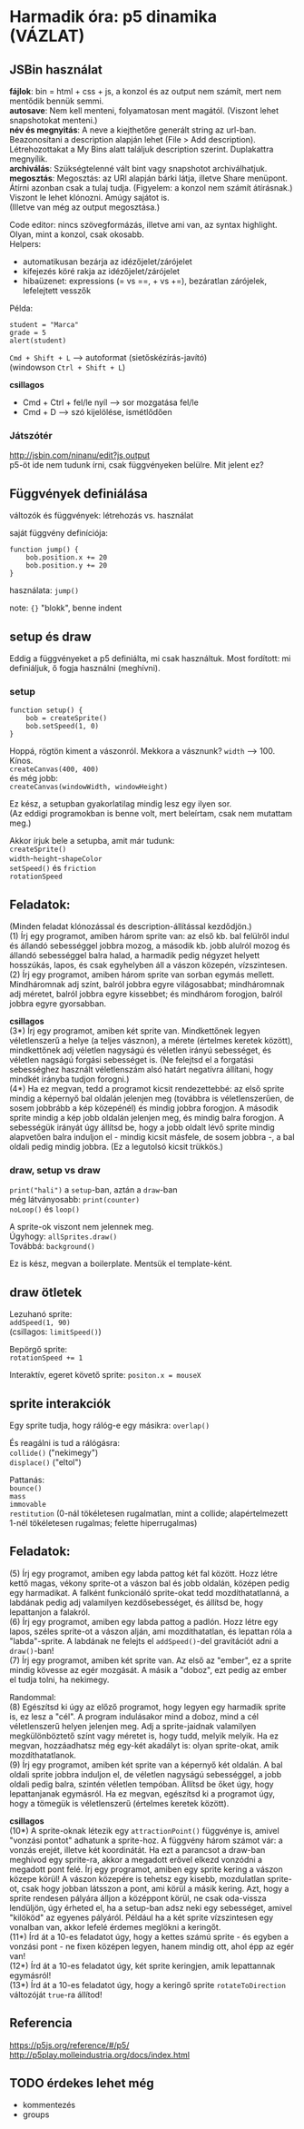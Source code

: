 # Harmadik óra: p5 dinamika (VÁZLAT)

## JSBin használat
__fájlok__: bin = html + css + js, a konzol és az output nem számít, mert nem mentődik bennük semmi.  
__autosave__: Nem kell menteni, folyamatosan ment magától. (Viszont lehet snapshotokat menteni.)  
__név és megnyitás__: A neve a kiejthetőre generált string az url-ban. Beazonosítani a description alapján lehet (File > Add description).  
Létrehozottakat a My Bins alatt találjuk description szerint. Duplakattra megnyílik.  
__archiválás__: Szükségtelenné vált bint vagy snapshotot archiválhatjuk.  
__megosztás__: Megosztás: az URl alapján bárki látja, illetve Share menüpont. Átírni azonban csak a tulaj tudja. (Figyelem: a konzol nem számít átírásnak.) Viszont le lehet klónozni. Amúgy sajátot is.  
(Illetve van még az output megosztása.)  

Code editor: nincs szövegformázás, illetve ami van, az syntax highlight.  
Olyan, mint a konzol, csak okosabb.  
Helpers:  
- automatikusan bezárja az idézőjelet/zárójelet  
- kifejezés köré rakja az idézőjelet/zárójelet  
- hibaüzenet: expressions (= vs ==, + vs +=), bezáratlan zárójelek, lefelejtett vesszők  

Példa:  
```
student = "Marca"  
grade = 5
alert(student)
```

`Cmd + Shift + L` --> autoformat (sietőskézírás-javító)  
(windowson `Ctrl + Shift + L`)  

__csillagos__  
- Cmd + Ctrl + fel/le nyíl --> sor mozgatása fel/le  
- Cmd + D --> szó kijelölése, ismétlődően  

### Játszótér
http://jsbin.com/ninanu/edit?js,output  
p5-öt ide nem tudunk írni, csak függvényeken belülre. Mit jelent ez?  

## Függvények definiálása

változók és függvények: létrehozás vs. használat  

saját függvény definíciója:  
```
function jump() {
	bob.position.x += 20
	bob.position.y += 20
}
```
használata:  `jump()`  

note: `{}` "blokk", benne indent  

## setup és draw

Eddig a függvényeket a p5 definiálta, mi csak használtuk. Most fordított: mi definiáljuk, ő fogja használni (meghívni).  

### setup

```
function setup() {
	bob = createSprite()
	bob.setSpeed(1, 0)
}
```

Hoppá, rögtön kiment a vászonról. Mekkora a vásznunk? `width` --> 100. Kínos.  
`createCanvas(400, 400)`  
és még jobb:  
`createCanvas(windowWidth, windowHeight)`  

Ez kész, a setupban gyakorlatilag mindig lesz egy ilyen sor.  
(Az eddigi programokban is benne volt, mert beleírtam, csak nem mutattam meg.)  

Akkor írjuk bele a setupba, amit már tudunk:  
`createSprite()`  
`width`-`height`-`shapeColor`  
`setSpeed()` és `friction`  
`rotationSpeed`  

## Feladatok:  
(Minden feladat klónozással és description-állítással kezdődjön.)  
(1) Írj egy programot, amiben három sprite van: az első kb. bal felülről indul és állandó sebességgel jobbra mozog, a második kb. jobb alulról mozog és állandó sebességgel balra halad, a harmadik pedig négyzet helyett hosszúkás, lapos, és csak egyhelyben áll a vászon közepén, vízszintesen.  
(2) Írj egy programot, amiben három sprite van sorban egymás mellett. Mindháromnak adj színt, balról jobbra egyre világosabbat; mindháromnak adj méretet, balról jobbra egyre kissebbet; és mindhárom forogjon, balról jobbra egyre gyorsabban.  

__csillagos__  
(3\*) Írj egy programot, amiben két sprite van. Mindkettőnek legyen véletlenszerű a helye (a teljes vásznon), a mérete (értelmes keretek között), mindkettőnek adj véletlen nagyságú és véletlen irányú sebességet, és véletlen nagságú forgási sebességet is. (Ne felejtsd el a forgatási sebességhez használt véletlenszám alsó határt negatívra állítani, hogy mindkét irányba tudjon forogni.)  
(4\*) Ha ez megvan, tedd a programot kicsit rendezettebbé: az első sprite mindig a képernyő bal oldalán jelenjen meg (továbbra is véletlenszerűen, de sosem jobbrább a kép közepénél) és mindig jobbra forogjon. A második sprite mindig a kép jobb oldalán jelenjen meg, és mindig balra forogjon. A sebességük irányát úgy állítsd be, hogy a jobb oldalt lévő sprite mindig alapvetően balra induljon el - mindig kicsit másfele, de sosem jobbra -, a bal oldali pedig mindig jobbra. (Ez a legutolsó kicsit trükkös.)  

### draw, setup vs draw

`print("hali")`  a `setup`-ban, aztán a `draw`-ban  
még látványosabb: `print(counter)`   
`noLoop()` és `loop()`  

A sprite-ok viszont nem jelennek meg.  
Úgyhogy: `allSprites.draw()`  
Továbbá: `background()`  

Ez is kész, megvan a boilerplate. Mentsük el template-ként.  

## draw ötletek

Lezuhanó sprite:  
`addSpeed(1, 90)`  
(csillagos: `limitSpeed()`)  

Bepörgő sprite:  
`rotationSpeed += 1`  

Interaktív, egeret követő sprite:
`positon.x = mouseX`  

## sprite interakciók
Egy sprite tudja, hogy rálóg-e egy másikra: `overlap()`  

És reagálni is tud a rálógásra:  
`collide()` ("nekimegy")  
`displace()` ("eltol")  

Pattanás:  
`bounce()`  
`mass`  
`immovable`  
`restitution` (0-nál tökéletesen rugalmatlan, mint a collide; alapértelmezett 1-nél tökéletesen rugalmas; felette hiperrugalmas)  

## Feladatok:
(5) Írj egy programot, amiben egy labda pattog két fal között. Hozz létre kettő magas, vékony sprite-ot a vászon bal és jobb oldalán, középen pedig egy harmadikat. A falként funkcionáló sprite-okat tedd mozdíthatatlanná, a labdának pedig adj valamilyen kezdősebességet, és állítsd be, hogy lepattanjon a falakról.  
(6) Írj egy programot, amiben egy labda pattog a padlón. Hozz létre egy lapos, széles sprite-ot a vászon alján, ami mozdíthatatlan, és lepattan róla a "labda"-sprite. A labdának ne felejts el `addSpeed()`-del gravitációt adni a `draw()`-ban!  
(7) Írj egy programot, amiben két sprite van. Az első az "ember", ez a sprite mindig kövesse az egér mozgását. A másik a "doboz", ezt pedig az ember el tudja tolni, ha nekimegy.  

Randommal:  
(8) Egészítsd ki úgy az előző programot, hogy legyen egy harmadik sprite is, ez lesz a "cél". A program indulásakor mind a doboz, mind a cél véletlenszerű helyen jelenjen meg. Adj a sprite-jaidnak valamilyen megkülönböztető színt vagy méretet is, hogy tudd, melyik melyik. Ha ez megvan, hozzáadhatsz még egy-két akadályt is: olyan sprite-okat, amik mozdíthatatlanok.  
(9) Írj egy programot, amiben két sprite van a képernyő két oldalán. A bal oldali sprite jobbra induljon el, de véletlen nagyságú sebességgel, a jobb oldali pedig balra, szintén véletlen tempóban. Állítsd be őket úgy, hogy lepattanjanak egymásról. Ha ez megvan, egészítsd ki a programot úgy, hogy a tömegük is véletlenszerű (értelmes keretek között).  

__csillagos__  
(10\*) A sprite-oknak létezik egy `attractionPoint()` függvénye is, amivel "vonzási pontot" adhatunk a sprite-hoz. A függvény három számot vár: a vonzás erejét, illetve két koordinátát. Ha ezt a parancsot a draw-ban meghívod egy sprite-ra, akkor a megadott erővel elkezd vonzódni a megadott pont felé. Írj egy programot, amiben egy sprite kering a vászon közepe körül! A vászon közepére is tehetsz egy kisebb, mozdulatlan sprite-ot, csak hogy jobban látsszon a pont, ami körül a másik kering. Azt, hogy a sprite rendesen pályára álljon a középpont körül, ne csak oda-vissza lendüljön, úgy érheted el, ha a setup-ban adsz neki egy sebességet, amivel "kilököd" az egyenes pályáról. Például ha a két sprite vízszintesen egy vonalban van, akkor lefelé érdemes meglökni a keringőt.  
(11\*) Írd át a 10-es feladatot úgy, hogy a kettes számú sprite - és egyben a vonzási pont - ne fixen középen legyen, hanem mindig ott, ahol épp az egér van!  
(12\*) Írd át a 10-es feladatot úgy, két sprite keringjen, amik lepattannak egymásról!  
(13\*) Írd át a 10-es feladatot úgy, hogy a keringő sprite `rotateToDirection` változóját `true`-ra állítod!  

## Referencia
https://p5js.org/reference/#/p5/  
http://p5play.molleindustria.org/docs/index.html  

## TODO érdekes lehet még
- kommentezés  
- groups  
